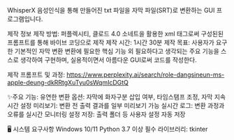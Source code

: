 WhisperX 음성인식을 통해 만들어진 txt 파일을 자막 파일(SRT)로 변환하는 GUI 프로그램입니다.

제작 정보
제작 방법: 퍼플렉시티, 클로드 4.0 소네트을 활용한 xml 태그로써 구성된된 프롬프트를 통해 바이브 코딩으로 제작
제작 시간: 1시간 30분
제작 목표: 사용자가 요구한 기본적인 자막 변환 변환에 필요한 핵심 기능 외 필요하다고 생각되는 주요 기능을 스스로 생각하여 구현하며, 실용적이면서 아름다운 GUI로써 코드를 작성한다.

제작 프롬프트 및 과정:
https://www.perplexity.ai/search/role-dangsineun-ms-apple-deung-dkRRtgXuTyu0sWqmIcDGtQ

✨주요 기능:
유연한 변환 옵션: 자막에 화자구분 삽입 여부, 타임스탬프 조정, 자막 지속시간 설정
미리보기: 변환 전 출력 결과를 일부 미리보기 가능
실시간 로그: 변환 과정과 오류를 실시간 모니터링
설정 저장: 출력 폴더 등 사용자 설정 자동 저장

🖥️ 시스템 요구사항
Windows 10/11
Python 3.7 이상
필수 라이브러리: tkinter
